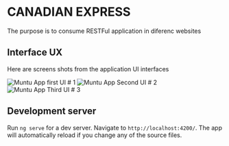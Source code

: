 # CANADIAN EXPRESS

The purpose is to consume RESTFul application in diferenc websites

## Interface UX

Here are screens shots from the application UI interfaces

![ Muntu App first UI # 1 ](https://github.com/LINOSNCHENA/Search-for-product-brewers/blob/master/src/assets/page1.png)
![ Muntu App Second UI # 2 ](https://github.com/LINOSNCHENA/Search-for-product-brewers/blob/master/src/assets/page2.png)
![ Muntu App Third UI # 3 ](https://github.com/LINOSNCHENA/Search-for-product-brewers/blob/master/src/assets/page3.png)

## Development server

Run `ng serve` for a dev server. Navigate to `http://localhost:4200/`. The app will automatically reload if you change any of the source files.

